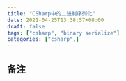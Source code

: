 ```yaml
---
title: "CSharp中的二进制序列化"
date: 2021-04-25T13:38:57+08:00
draft: false
tags: ["csharp", "binary serialize"]
categories: ["csharp",]
---
```


## 备注

